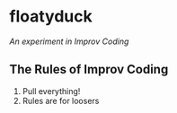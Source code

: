 floatyduck
==========
*An experiment in Improv Coding*


The Rules of Improv Coding
---
1. Pull everything!
2. Rules are for loosers
